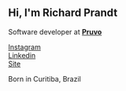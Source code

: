<h2>Hi, I'm Richard Prandt</h2>

Software developer at **[Pruvo](https://pruvo.app/)**

[Instagram](https://instagram.com/prandtr)
<br>
[Linkedin](https://linkedin.com/in/richardprandt)
<br>
[Site](https://rprandt.com)

Born in Curitiba, Brazil
